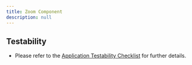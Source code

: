 ```yaml
---
title: Zoom Component
description: null
---
```


## Testability

- Please refer to the [Application Testability Checklist](https://design.infor.com/resources/application-testability-checklist) for further details.
